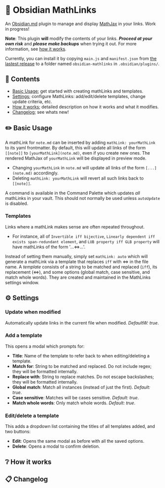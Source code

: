 # :symbols: Obsidian MathLinks

An [Obsidian.md](https://obsidian.md) plugin to manage and display [MathJax](https://www.mathjax.org/) in your links. Work in progress!

**Note**: This plugin **will** modify the contents of your links. **_Proceed at your own risk_** and **_please make backups_** when trying it out. For more information, see [how it works](https://github.com/zhaoshenzhai/obsidian-mathlinks#grey_question-how-it-works).

Currently, you can install it by copying `main.js` and `manifest.json` from [the lastest release](https://github.com/zhaoshenzhai/obsidian-mathlinks/releases/tag/0.0.1) to a folder named `obsidian-mathlinks` in `.obsidian/plugins/`.

## :bookmark_tabs: Contents
* [Basic Usage](https://github.com/zhaoshenzhai/obsidian-mathlinks#pencil2-basic-usage); get started with creating mathLinks and templates.
* [Settings](https://github.com/zhaoshenzhai/obsidian-mathlinks#gear-settings); configure MathLinks: add/edit/delete templates, change update criteria, etc.
* [How it works](https://github.com/zhaoshenzhai/obsidian-mathlinks#grey_question-how-it-works); detailed description on how it works and what it modifies.
* [Changelog](https://github.com/zhaoshenzhai/obsidian-mathlinks#clipboard-changelog); see whats new!

## :pencil2: Basic Usage

A mathLink for `note.md` can be inserted by adding `mathLink: yourMathLink` to its yaml frontmatter. By default, this will update all links of the form `[[note]]` to `[yourMathLink](note.md)`, even if you create new ones. The rendered MathJax of `yourMathLink` will be displayed in preview mode.
* Changing `yourMathLink` in `note.md` will update all links of the form `[...](note.md)` accordingly.
* Deleting `mathLink: yourMathLink` will revert all such links back to `[[note]]`.

A command is available in the Command Palette which updates _all_ mathLinks in your vault. This should not normally be used unless `autoUpdate` is disabled.

### Templates
Links where a mathLink makes sense are often repeated throughout.
* For instance, all of `Invertible iff bijective`, `Linearly dependent iff exists span-redundant element`, and `LUB property iff GLB property` will have mathLinks of the form '...$\Leftrightarrow$...'.

Instead of setting them manually, simply set `mathLink: auto` which will generate a mathLink via a template that replaces `iff` with $\Leftrightarrow$ in the file name. A _template_ consists of a string to be matched and replaced (`iff`), its replacement ($\Leftrightarrow$), and some options (global match, case sensitive, and match whole words). They are created and maintained in the MathLinks settings window.

## :gear: Settings
### Update when modified
Automatically update links in the current file when modified. _DefaultW: true_.

### Add a template
This opens a modal which prompts for:
* **Title**: Name of the template to refer back to when editing/deleting a template.
* **Match for**: String to be matched and replaced. Do not include regex; they will be formatted internally.
* **Replace with**: String to replace matches. Do not escape backslashes; they will be formatted internally.
* **Global match**: Match all instances (instead of just the first). _Default: true_.
* **Case sensitive**: Matches will be cases sensitive. _Default: true_.
* **Match whole words**: Only match whole words. _Default: true_.

### Edit/delete a template
This adds a dropdown list containing the titles of all templates added, and two buttons:
* **Edit**: Opens the same modal as before with all the saved options.
* **Delete**: Opens a modal to confirm deletion.

## :grey_question: How it works



## :clipboard: Changelog



